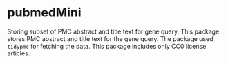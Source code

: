 # pubmedMini

Storing subset of PMC abstract and title text for gene query.
This package stores PMC abstract and title text for the gene query.
The package used `tidypmc` for fetching the data. This package includes only CC0 license articles.
